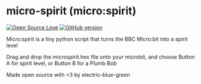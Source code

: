 # micro-spirit (micro:spirit)
[![Open Source Love](https://badges.frapsoft.com/os/mit/mit.svg?v=102)](https://github.com/ellerbrock/open-source-badge/)
[![GitHub version](https://img.shields.io/badge/version-2.0-brightgreen.svg)](https://img.shields.io/badge/version-2.0-brightgreen.svg)

Micro:spirit is a tiny python script that turns the BBC Micro:bit into a spirit level

Drag and drop the microspirit.hex file onto your microbit, and choose Button A for spirit level, or Button B for a Plumb Bob

Made open source with <3 by electric-blue-green
